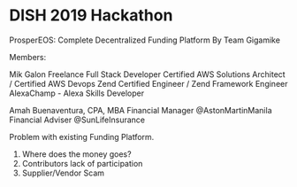 ﻿DISH 2019 Hackathon
=======================

ProsperEOS: Complete Decentralized Funding Platform By Team Gigamike

Members:

Mik Galon
Freelance Full Stack Developer
Certified AWS Solutions Architect / Certified AWS Devops
Zend Certified Engineer / Zend Framework Engineer
AlexaChamp - Alexa Skills Developer

Amah Buenaventura, CPA, MBA
Financial Manager @AstonMartinManila
Financial Adviser @SunLifeInsurance

Problem with existing Funding Platform.
1. Where does the money goes?
2. Contributors lack of participation
3. Supplier/Vendor Scam
